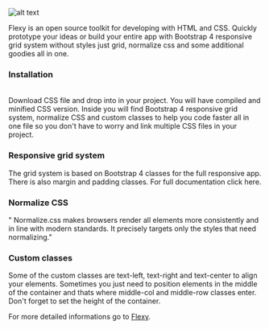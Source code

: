 ![alt text](http://www.sekenikola.com/codes/Flexy/img/logo.jpg)

Flexy is an open source toolkit for developing with HTML and CSS. Quickly prototype your ideas or build your entire app with Bootstrap 4 responsive grid system without styles just grid, normalize css and some additional goodies all in one.

### **Installation**
<br>
Download CSS file and drop into in your project. You will have compiled and minified CSS version. 
Inside you will find Bootstrap 4 responsive grid system, normalize CSS and custom classes to help you code faster all in one file so you don't have to worry and link multiple CSS files in your project.
<br>

### Responsive grid system
The grid system is based on Bootstrap 4 classes for the full responsive app. There is also margin and padding classes. For full documentation click here.

### Normalize CSS
" Normalize.css makes browsers render all elements more consistently and in line with modern standards. It precisely targets only the styles that need normalizing."

### Custom classes
Some of the custom classes are text-left, text-right and text-center to align your elements. Sometimes you just need to position elements in the middle of the container and thats where middle-col and middle-row classes enter. Don't forget to set the height of the container.

For more detailed informations go to [Flexy](https://www.sekenikola.com/codes/Flexy/flexy.html).
